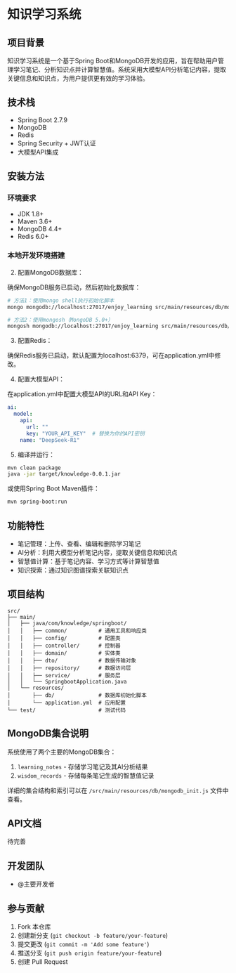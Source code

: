 # 知识学习系统

## 项目背景

知识学习系统是一个基于Spring Boot和MongoDB开发的应用，旨在帮助用户管理学习笔记、分析知识点并计算智慧值。系统采用大模型API分析笔记内容，提取关键信息和知识点，为用户提供更有效的学习体验。

## 技术栈

- Spring Boot 2.7.9
- MongoDB
- Redis
- Spring Security + JWT认证
- 大模型API集成

## 安装方法

### 环境要求

- JDK 1.8+
- Maven 3.6+
- MongoDB 4.4+
- Redis 6.0+

### 本地开发环境搭建

2. 配置MongoDB数据库：

确保MongoDB服务已启动，然后初始化数据库：
```bash
# 方法1：使用mongo shell执行初始化脚本
mongo mongodb://localhost:27017/enjoy_learning src/main/resources/db/mongodb_init.js

# 方法2：使用mongosh（MongoDB 5.0+）
mongosh mongodb://localhost:27017/enjoy_learning src/main/resources/db/mongodb_init.js
```

3. 配置Redis：

确保Redis服务已启动，默认配置为localhost:6379，可在application.yml中修改。

4. 配置大模型API：

在application.yml中配置大模型API的URL和API Key：
```yaml
ai:
  model:
    api:
      url: ""
      key: "YOUR_API_KEY"  # 替换为你的API密钥
    name: "DeepSeek-R1"
```

5. 编译并运行：
```bash
mvn clean package
java -jar target/knowledge-0.0.1.jar
```

或使用Spring Boot Maven插件：
```bash
mvn spring-boot:run
```

## 功能特性

- 笔记管理：上传、查看、编辑和删除学习笔记
- AI分析：利用大模型分析笔记内容，提取关键信息和知识点
- 智慧值计算：基于笔记内容、学习方式等计算智慧值
- 知识探索：通过知识图谱探索关联知识点

## 项目结构

```
src/
├── main/
│   ├── java/com/knowledge/springboot/
│   │   ├── common/          # 通用工具和响应类
│   │   ├── config/          # 配置类
│   │   ├── controller/      # 控制器
│   │   ├── domain/          # 实体类
│   │   ├── dto/             # 数据传输对象
│   │   ├── repository/      # 数据访问层
│   │   ├── service/         # 服务层
│   │   └── SpringbootApplication.java
│   └── resources/
│       ├── db/              # 数据库初始化脚本
│       └── application.yml  # 应用配置
└── test/                    # 测试代码
```

## MongoDB集合说明

系统使用了两个主要的MongoDB集合：

1. `learning_notes` - 存储学习笔记及其AI分析结果
2. `wisdom_records` - 存储每条笔记生成的智慧值记录

详细的集合结构和索引可以在 `/src/main/resources/db/mongodb_init.js` 文件中查看。

## API文档

待完善

## 开发团队

- @主要开发者

## 参与贡献

1. Fork 本仓库
2. 创建新分支 (`git checkout -b feature/your-feature`)
3. 提交更改 (`git commit -m 'Add some feature'`)
4. 推送分支 (`git push origin feature/your-feature`)
5. 创建 Pull Request
